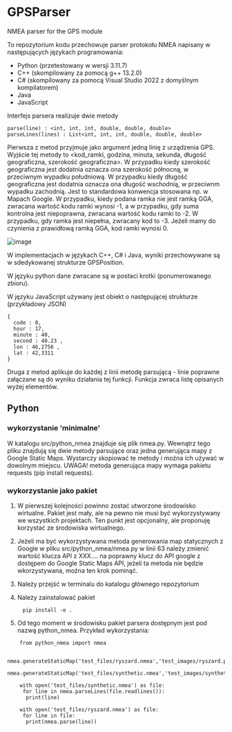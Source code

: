 # GPSParser
NMEA parser for the GPS module

To repozytorium kodu przechowuje parser protokołu NMEA napisany w następujących językach programowania: 

 - Python (przetestowany w wersji 3.11.7)
 - C++ (skompilowany za pomocą g++ 13.2.0)
 - C# (skompilowany za pomocą Visual Studio 2022 z domyślnym kompilatorem)
 - Java
 - JavaScript

Interfejs parsera realizuje dwie metody

    parse(line) : <int, int, int, double, double, double>
    parseLines(lines) : List<int, int, int, double, double, double>

Pierwsza z metod przyjmuje jako argument jedną linię z urządzenia GPS. Wyjście tej metody to <kod_ramki, godzina, minuta, sekunda, długość geograficzna, szerokość geograficzna>. W przypadku kiedy szerokość geograficzna jest dodatnia oznacza ona szerokość północną, w przeciwnym wypadku południową. W przypadku kiedy długość geograficzna jest dodatnia oznacza ona długość wschodnią, w przeciwnm wypadku zachodnią. Jest to standardowa konwencja stosowana np. w Mapach Google. W przypadku, kiedy podana ramka nie jest ramką GGA, zwracana wartość kodu ramki wynosi -1, a w przypadku, gdy suma kontrolna jest niepoprawna, zwracana wartość kodu ramki to -2. W przypadku, gdy ramka jest niepełna, zwracany kod to -3. Jeżeli mamy do czynienia z prawidłową ramką GGA, kod ramki wynosi 0. 

![image](https://github.com/user-attachments/assets/5a14a7e4-39dc-4b7b-a2ae-4ae3c2c230ec)


W implementacjach w językach C++, C# i Java, wyniki przechowywane są w sdedykowanej strukturze GPSPosition.

W języku python dane zwracane są w postaci krotki (ponumerowanego zbioru).

W języku JavaScript używany jest obiekt o następującej strukturze (przykładowy JSON)
    
    {
      code : 0,
      hour : 17,
      minute : 40,
      second : 40.23 ,
      lon : 46,2756 ,
      lat : 42,3311
    }

Druga z metod aplikuje do każdej z linii metodę parsującą - linie poprawne załączane są do wyniku działania tej funkcji. Funkcja zwraca listę opisanych wyżej elementów.


 ## Python

 ### wykorzystanie 'minimalne'

 W katalogu src/python_nmea znajduje się plik nmea.py. Wewnątrz tego pliku znajdują się dwie metody parsujące oraz jedna generująca mapy z Google Static Maps. Wystarczy skopiować te metody i można ich używać w dowolnym miejscu. UWAGA! metoda generująca mapy wymaga pakietu requests (pip install requests).


 ### wykorzystanie jako pakiet

 1. W pierwszej kolejności powinno zostać utworzone środowisko wirtualne. Pakiet jest mały, ale na pewno nie musi być wykorzystywany we wszystkich projektach. Ten punkt jest opcjonalny, ale proponuję korzystać ze środowiska wirtualnego.

 2. Jeżeli ma być wykorzystywana metoda generowania map statycznych z Google w pliku src/python_nmea/nmea.py w linii 63 należy zmienić wartość klucza API z XXX.... na poprawny klucz do API google z dostępem do Google Static Maps API, jeżeli ta metoda nie będzie wkorzystywana, można ten krok pominąć.

 3. Należy przejść w terminalu do katalogu głównego repozytorium

 4. Należy zainstalować pakiet

```
     pip install -e .
```
 5. Od tego moment w środowisku pakiet parsera dostępnym jest pod nazwą python_nmea. Przykład wykorzystania:

```
    from python_nmea import nmea
    
    nmea.generateStaticMap('test_files/ryszard.nmea','test_images/ryszard.png')
    nmea.generateStaticMap('test_files/synthetic.nmea','test_images/synthetic.png')
    
    with open('test_files/synthetic.nmea') as file:
     for line in nmea.parseLines(file.readlines()):
      print(line)
    
    with open('test_files/ryszard.nmea') as file:
     for line in file:
      print(nmea.parse(line))
```